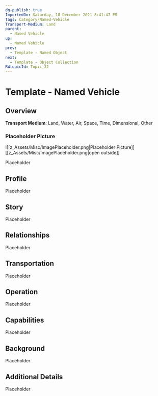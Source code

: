 ```yaml
---
dg-publish: true
ImportedOn: Saturday, 18 December 2021 8:41:47 PM
Tags: Category/Named-Vehicle
Transport-Medium: Land
parent:
  - Named Vehicle
up:
  - Named Vehicle
prev:
  - Template - Named Object
next:
  - Template - Object Collection
RWtopicId: Topic_32
---
```

# Template - Named Vehicle
## Overview
**Transport Medium**: Land, Water, Air, Space, Time, Dimensional, Other

### Placeholder Picture
![[z_Assets/Misc/ImagePlaceholder.png\|Placeholder Picture]]
[[z_Assets/Misc/ImagePlaceholder.png\|open outside]]

Placeholder

## Profile
Placeholder

## Story
Placeholder

## Relationships
Placeholder

## Transportation
Placeholder

## Operation
Placeholder

## Capabilities
Placeholder

## Background
Placeholder

## Additional Details
Placeholder

